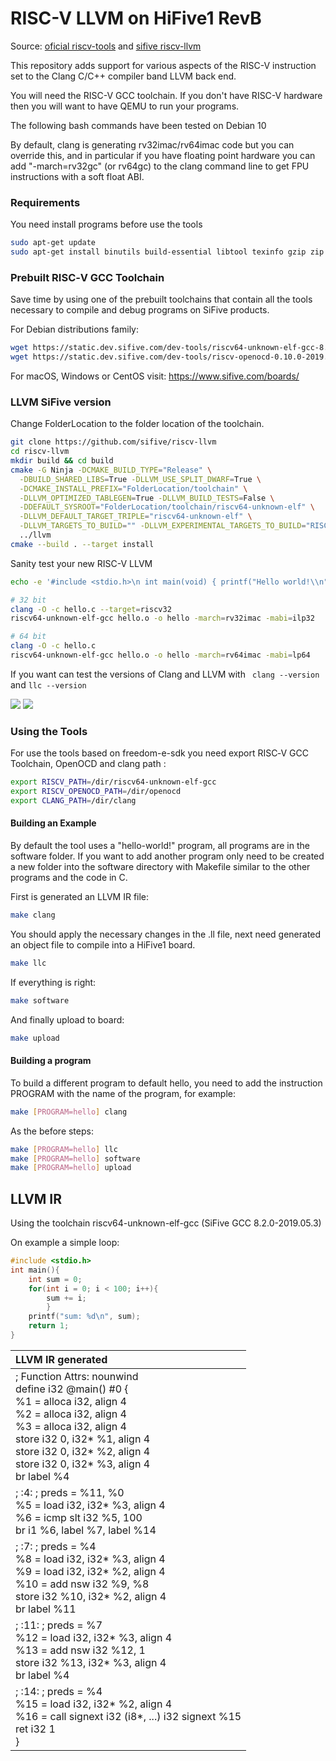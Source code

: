 # RISC-V LLVM on HiFive1 RevB

Source: [oficial riscv-tools](https://github.com/riscv/riscv-tools) and [sifive riscv-llvm](https://github.com/sifive/riscv-llvm)

This repository adds support for various aspects of the RISC-V instruction set to the Clang C/C++ compiler band LLVM back end.

You will need the RISC-V GCC toolchain. If you don't have RISC-V hardware then you will want to have QEMU to run your programs.

The following bash commands have been tested on Debian 10

By default, clang is generating rv32imac/rv64imac code but you can override this, and in particular if you have floating point hardware you can add "-march=rv32gc" (or rv64gc) to the clang command line to get FPU instructions with a soft float ABI.

### Requirements

You need install programs before use the tools

```bash
sudo apt-get update
sudo apt-get install binutils build-essential libtool texinfo gzip zip unzip patchutils curl git make cmake ninja-build automake bison flex gperf grep sed gawk python bc zlib1g-dev libexpat1-dev libmpc-dev libglib2.0-dev libfdt-dev libpixman-1-dev 
```

### Prebuilt RISC‑V GCC Toolchain

Save time by using one of the prebuilt toolchains that contain all the tools necessary to compile and debug programs on SiFive products.

For Debian distributions family:

```bash
wget https://static.dev.sifive.com/dev-tools/riscv64-unknown-elf-gcc-8.2.0-2019.05.3-x86_64-linux-ubuntu14.tar.gz
wget https://static.dev.sifive.com/dev-tools/riscv-openocd-0.10.0-2019.05.1-x86_64-linux-ubuntu14.tar.gz
```

For macOS, Windows or CentOS visit: https://www.sifive.com/boards/

### LLVM SiFive version

Change FolderLocation to the folder location of the toolchain.

```bash
git clone https://github.com/sifive/riscv-llvm
cd riscv-llvm
mkdir build && cd build
cmake -G Ninja -DCMAKE_BUILD_TYPE="Release" \
  -DBUILD_SHARED_LIBS=True -DLLVM_USE_SPLIT_DWARF=True \
  -DCMAKE_INSTALL_PREFIX="FolderLocation/toolchain" \
  -DLLVM_OPTIMIZED_TABLEGEN=True -DLLVM_BUILD_TESTS=False \
  -DDEFAULT_SYSROOT="FolderLocation/toolchain/riscv64-unknown-elf" \
  -DLLVM_DEFAULT_TARGET_TRIPLE="riscv64-unknown-elf" \
  -DLLVM_TARGETS_TO_BUILD="" -DLLVM_EXPERIMENTAL_TARGETS_TO_BUILD="RISCV" \
  ../llvm
cmake --build . --target install
```

Sanity test your new RISC-V LLVM

```bash
echo -e '#include <stdio.h>\n int main(void) { printf("Hello world!\\n"); return 0; }' > hello.c

# 32 bit
clang -O -c hello.c --target=riscv32
riscv64-unknown-elf-gcc hello.o -o hello -march=rv32imac -mabi=ilp32

# 64 bit
clang -O -c hello.c
riscv64-unknown-elf-gcc hello.o -o hello -march=rv64imac -mabi=lp64
```

If you want can test the versions of Clang and LLVM with `` clang --version`` and ``llc --version``  

![](/home/fgranados/Documents/git/LLVM-RISCV/images/llc.png) ![](/home/fgranados/Documents/git/LLVM-RISCV/images/clang.png)



### Using the Tools 

For use the tools based on freedom-e-sdk you need export  RISC‑V GCC Toolchain, OpenOCD and clang path :

```bash
export RISCV_PATH=/dir/riscv64-unknown-elf-gcc
export RISCV_OPENOCD_PATH=/dir/openocd
export CLANG_PATH=/dir/clang 
```

#### Building an Example

By default the tool uses a "hello-world!" program, all programs are in the software folder. If you want to add another program only need to be created a new folder into the software directory with Makefile similar to the other programs and the code in C.

First is generated an LLVM IR file:

```bash
make clang
```

You should apply the necessary changes in the .ll file, next need generated an object file to compile into a HiFive1 board.

```bash
make llc
```

If everything is right:

```bash
make software
```

And finally upload to board:

```bash
make upload
```

#### Building a program

To build a different program to default hello, you need to add the instruction PROGRAM with the name of the program, for example:

```bash
make [PROGRAM=hello] clang
```

As the before steps:

```bash
make [PROGRAM=hello] llc
make [PROGRAM=hello] software
make [PROGRAM=hello] upload
```



## LLVM IR 

Using the toolchain riscv64-unknown-elf-gcc (SiFive GCC 8.2.0-2019.05.3) 

On example a simple loop:

```c
#include <stdio.h>
int main(){
    int sum = 0;
    for(int i = 0; i < 100; i++){
        sum += i;
        }
    printf("sum: %d\n", sum);
    return 1;
}
```



| LLVM IR generated                                            |
| :----------------------------------------------------------- |
| ; Function Attrs: nounwind <br/>define i32 @main() #0 {<br/>  %1 = alloca i32, align 4<br/>  %2 = alloca i32, align 4<br/>  %3 = alloca i32, align 4<br/>  store i32 0, i32* %1, align 4<br/>  store i32 0, i32* %2, align 4<br/>  store i32 0, i32* %3, align 4<br/>  br label %4 |
| ; <label>:4:           ; preds = %11, %0<br/> %5 = load i32, i32* %3, align 4<br/> %6 = icmp slt i32 %5, 100<br/> br i1 %6, label %7, label %14 |
| ; <label>:7:              ; preds = %4<br/>  %8 = load i32, i32* %3, align 4<br/>  %9 = load i32, i32* %2, align 4<br/>  %10 = add nsw i32 %9, %8<br/>  store i32 %10, i32* %2, align 4<br/>  br label %11 |
| ; <label>:11:              ; preds = %7<br/>  %12 = load i32, i32* %3, align 4<br/>  %13 = add nsw i32 %12, 1<br/>  store i32 %13, i32* %3, align 4<br/>  br label %4 |
| ; <label>:14:                 ; preds = %4<br/> %15 = load i32, i32* %2, align 4<br/> %16 = call signext i32 (i8*, ...) i32 signext %15<br/> ret i32 1<br/>} |

